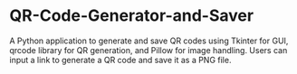 # QR-Code-Generator-and-Saver
A Python application to generate and save QR codes using Tkinter for GUI, qrcode library for QR generation, and Pillow for image handling. Users can input a link to generate a QR code and save it as a PNG file.
